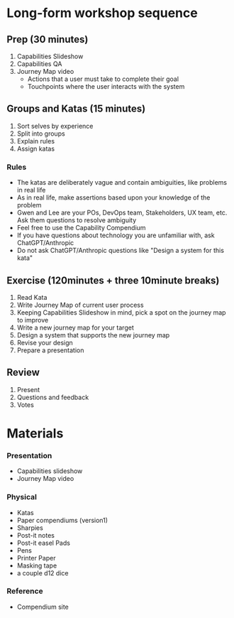 # Long-form workshop sequence

## Prep (30 minutes)

1. Capabilities Slideshow
2. Capabilities QA
3. Journey Map video
   - Actions that a user must take to complete their goal
   - Touchpoints where the user interacts with the system

## Groups and Katas (15 minutes)

1. Sort selves by experience
2. Split into groups
3. Explain rules
4. Assign katas

### Rules

- The katas are deliberately vague and contain ambiguities, like problems in real life
- As in real life, make assertions based upon your knowledge of the problem
- Gwen and Lee are your POs, DevOps team, Stakeholders, UX team, etc. Ask them questions to resolve ambiguity
- Feel free to use the Capability Compendium
- If you have questions about technology you are unfamiliar with, ask ChatGPT/Anthropic
- Do not ask ChatGPT/Anthropic questions like "Design a system for this kata"

## Exercise (120minutes + three 10minute breaks)

1. Read Kata
2. Write Journey Map of current user process
3. Keeping Capabilities Slideshow in mind, pick a spot on the journey map to improve
4. Write a new journey map for your target
5. Design a system that supports the new journey map
6. Revise your design
7. Prepare a presentation

## Review

1. Present
2. Questions and feedback
3. Votes

# Materials

### Presentation

- Capabilities slideshow
- Journey Map video

### Physical

- Katas
- Paper compendiums (version1)
- Sharpies
- Post-it notes
- Post-it easel Pads
- Pens
- Printer Paper
- Masking tape
- a couple d12 dice

### Reference

- Compendium site

